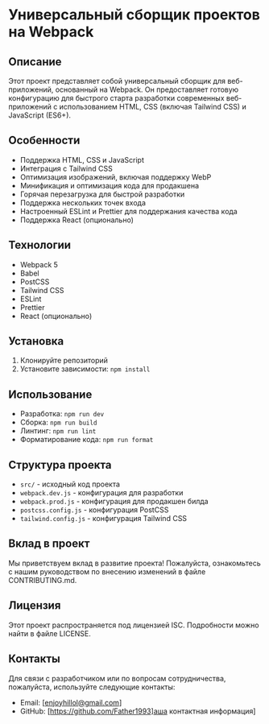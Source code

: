 # Универсальный сборщик проектов на Webpack

## Описание

Этот проект представляет собой универсальный сборщик для веб-приложений, основанный на Webpack. Он предоставляет готовую конфигурацию для быстрого старта разработки современных веб-приложений с использованием HTML, CSS (включая Tailwind CSS) и JavaScript (ES6+).

## Особенности

- Поддержка HTML, CSS и JavaScript
- Интеграция с Tailwind CSS
- Оптимизация изображений, включая поддержку WebP
- Минификация и оптимизация кода для продакшена
- Горячая перезагрузка для быстрой разработки
- Поддержка нескольких точек входа
- Настроенный ESLint и Prettier для поддержания качества кода
- Поддержка React (опционально)

## Технологии

- Webpack 5
- Babel
- PostCSS
- Tailwind CSS
- ESLint
- Prettier
- React (опционально)

## Установка

1. Клонируйте репозиторий
2. Установите зависимости: `npm install`

## Использование

- Разработка: `npm run dev`
- Сборка: `npm run build`
- Линтинг: `npm run lint`
- Форматирование кода: `npm run format`

## Структура проекта

- `src/` - исходный код проекта
- `webpack.dev.js` - конфигурация для разработки
- `webpack.prod.js` - конфигурация для продакшен билда
- `postcss.config.js` - конфигурация PostCSS
- `tailwind.config.js` - конфигурация Tailwind CSS

## Вклад в проект

Мы приветствуем вклад в развитие проекта! Пожалуйста, ознакомьтесь с нашим руководством по внесению изменений в файле CONTRIBUTING.md.

## Лицензия

Этот проект распространяется под лицензией ISC. Подробности можно найти в файле LICENSE.

## Контакты

Для связи с разработчиком или по вопросам сотрудничества, пожалуйста, используйте
следующие контакты:

- Email: [enjoyhillol@gmail.com]
- GitHub: [https://github.com/Father1993]аша контактная информация]
